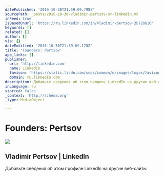 ```yaml
---
datePublished: '2016-10-30T21:59:09.798Z'
sourcePath: _posts/2016-10-30-vladimir-pertsov-or-linkedin.md
inFeed: true
isBasedOnUrl: 'https://ru.linkedin.com/in/vladimir-pertsov-3b728610'
keywords: []
related: []
author: []
via: {}
dateModified: '2016-10-30T21:59:09.178Z'
title: 'Founders: Pertsov'
app_links: []
publisher:
  url: 'http://linkedin.com'
  name: LinkedIn
  favicon: 'https://static.licdn.com/scds/common/u/images/logos/favicons/v1/favicon.ico'
  domain: ru.linkedin.com
description: Добавьте сведения об этом профиле LinkedIn на другие веб-сайты
inLanguage: ru
starred: false
_context: 'http://schema.org'
_type: MediaObject

---
```

# Founders: Pertsov

<article style=""><img src="https://imgflo.herokuapp.com/graph/2b2431f8e7ba7b0/8cc609251c9eb728da5ab0adbd8c08eb/noop.jpg?input=https%3A%2F%2Fmedia.licdn.com%2Fmpr%2Fmpr%2Fshrinknp_200_200%2Fp%2F1%2F000%2F034%2F37c%2F2d62ffa.jpg" /><h1>Vladimir Pertsov | LinkedIn</h1><p>Добавьте сведения об этом профиле LinkedIn на другие веб-сайты</p></article>